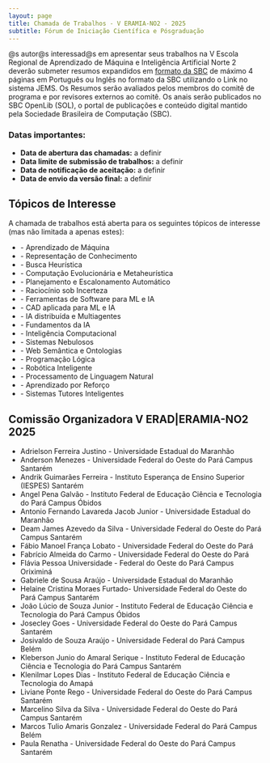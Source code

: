```yaml
---
layout: page
title: Chamada de Trabalhos - V ERAMIA-NO2 - 2025
subtitle: Fórum de Iniciação Científica e Pósgraduação
---
```


@s autor@s interessad@s em apresentar seus trabalhos na V Escola Regional de Aprendizado de Máquina e Inteligência Artificial Norte 2 deverão submeter resumos expandidos em [formato da SBC](https://www.sbc.org.br/wp-content/uploads/2024/07/modelosparapublicaodeartigos.zip) de máximo 4 páginas em Português ou Inglês no formato da SBC utilizando o Link no sistema JEMS. Os Resumos serão avaliados pelos membros do comitê de programa e por revisores externos ao comitê. Os anais serão publicados no SBC OpenLib (SOL), o portal de publicações e conteúdo digital mantido pela Sociedade Brasileira de Computação (SBC).

### Datas importantes:
- **Data de abertura das chamadas:** a definir
- **Data limite de submissão de trabalhos:** a definir
- **Data de notificação de aceitação:** a definir
- **Data de envio da versão final:**  a definir

## Tópicos de Interesse

A chamada de trabalhos está aberta para os seguintes tópicos de interesse (mas não limitada a apenas estes):

<ul>
  <li> 
- Aprendizado de Máquina</li><li>
- Representação de Conhecimento</li><li>
- Busca Heurística</li><li>
- Computação Evolucionária e Metaheurística</li><li>
- Planejamento e Escalonamento Automático</li><li>
- Raciocínio sob Incerteza</li><li>
- Ferramentas de Software para ML e IA</li><li>
- CAD aplicada para ML e IA</li><li>
- IA distribuída e Multiagentes</li><li>
- Fundamentos da IA</li><li>
- Inteligência Computacional</li><li>
- Sistemas Nebulosos</li><li>
- Web Semântica e Ontologias</li><li>
- Programação Lógica</li><li>
- Robótica Inteligente</li><li>
- Processamento de Linguagem Natural</li><li>
- Aprendizado por Reforço</li><li>
- Sistemas Tutores Inteligentes</li>
</ul>



## Comissão Organizadora V ERAD\|ERAMIA-NO2 2025 

* Adrielson Ferreira Justino - Universidade Estadual do Maranhão
* Anderson Menezes - Universidade Federal do Oeste do Pará Campus Santarém
* Andrik Guimarães Ferreira - Instituto Esperança de Ensino Superior (IESPES) Santarém
* Angel Pena Galvão - Instituto Federal de Educação Ciência e Tecnologia do Pará Campus Óbidos
* Antonio Fernando Lavareda Jacob Junior - Universidade Estadual do Maranhão
* Deam James Azevedo da Silva - Universidade Federal do Oeste do Pará Campus Santarém
* Fábio Manoel França Lobato - Universidade Federal do Oeste do Pará
* Fabrício Almeida do Carmo - Universidade Federal do Oeste do Pará
* Flávia Pessoa	Universidade - Federal do Oeste do Pará Campus Oriximiná
* Gabriele de Sousa Araújo - Universidade Estadual do Maranhão
* Helaine Cristina Moraes Furtado- Universidade Federal do Oeste do Pará Campus Santarém
* João Lúcio de Souza Junior - Instituto Federal de Educação Ciência e Tecnologia do Pará Campus Óbidos
* Josecley Goes - Universidade Federal do Oeste do Pará Campus Santarém
* Josivaldo de Souza Araújo - Universidade Federal do Pará Campus Belém
* Kleberson Junio do Amaral Serique - Instituto Federal de Educação Ciência e Tecnologia do Pará Campus Santarém
* Klenilmar Lopes Dias - Instituto Federal de Educação Ciência e Tecnologia do Amapá
* Liviane Ponte Rego - Universidade Federal do Oeste do Pará Campus Santarém
* Marcelino Silva da Silva - Universidade Federal do Oeste do Pará Campus Santarém
* Marcos Tulio Amaris Gonzalez - Universidade Federal do Pará Campus Belém
* Paula Renatha - Universidade Federal do Oeste do Pará Campus Santarém




